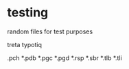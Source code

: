 # testing
random files for test purposes

treta typotiq


.pch
*.pdb
*.pgc
*.pgd
*.rsp
*.sbr
*.tlb
*.tli
